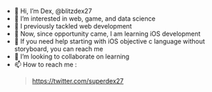 - 👋 Hi, I’m Dex, @blitzdex27
- 👀 I’m interested in web, game, and data science
- 🌱 I previously tackled web development
- 🌱 Now, since opportunity came, I am learning iOS development
- 🌱 If you need help starting with iOS objective c language without storyboard, you can reach me
- 💞️ I’m looking to collaborate on learning
- 📫 How to reach me :
  > https://twitter.com/superdex27

<!---
blitzdex27/blitzdex27 is a ✨ special ✨ repository because its `README.md` (this file) appears on your GitHub profile.
You can click the Preview link to take a look at your changes.
--->
